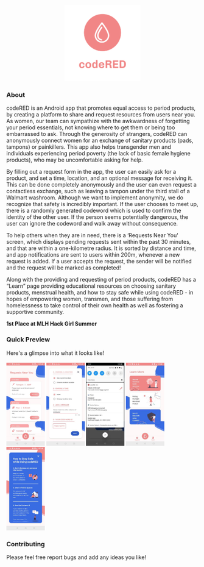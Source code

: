 
<p align="center">
  <img src="screenshots/cover.png" alt="cover" width="200px" /><br />
</p>

### About
codeRED is an Android app that promotes equal access to period products, by creating a platform to share and request resources from users near you. As women, our team can sympathize with the awkwardness of forgetting your period essentials, not knowing where to get them or being too embarrassed to ask. Through the generosity of strangers, codeRED can anonymously connect women for an exchange of sanitary products (pads, tampons) or painkillers. This app also helps transgender men and individuals experiencing period poverty (the lack of basic female hygiene products), who may be uncomfortable asking for help.

By filling out a request form in the app, the user can easily ask for a product, and set a time, location, and an optional message for receiving it. This can be done completely anonymously and the user can even request a contactless exchange, such as leaving a tampon under the third stall of a Walmart washroom. Although we want to implement anonymity, we do recognize that safety is incredibly important. If the user chooses to meet up, there is a randomly generated codeword which is used to confirm the identity of the other user. If the person seems potentially dangerous, the user can ignore the codeword and walk away without consequence.

To help others when they are in need, there is a ‘Requests Near You' screen, which displays pending requests sent within the past 30 minutes, and that are within a one-kilometre radius. It is sorted by distance and time, and app notifications are sent to users within 200m, whenever a new request is added. If a user accepts the request, the sender will be notified and the request will be marked as completed!

Along with the providing and requesting of period products, codeRED has a “Learn” page providing educational resources on choosing sanitary products, menstrual health, and how to stay safe while using codeRED - in hopes of empowering women, transmen, and those suffering from homelessness to take control of their own health as well as fostering a supportive community.

**1st Place at MLH Hack Girl Summer**

### Quick Preview
Here's a glimpse into what it looks like! <br /><br />
<img src="screenshots/requests.jpg" alt="Requests Screenshot" width="20%">
<img src="screenshots/new.jpg" alt="New Screenshot" width="20%">
<img src="screenshots/notification.jpg" alt="Notification Screenshot" width="20%">
<img src="screenshots/learn.jpg" alt="Learn Screenshot" width="20%">
<img src="screenshots/learn1.jpg" alt="Learn Screenshot" width="20%">

### Contributing
Please feel free report bugs and add any ideas you like!

